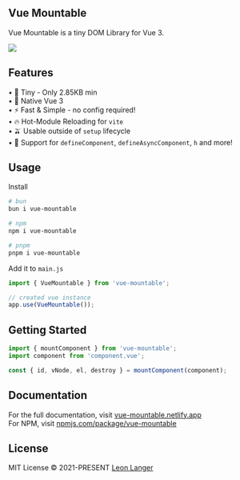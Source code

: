 <h2 align="left">Vue Mountable</h2>

<p align="left">
Vue Mountable is a tiny DOM Library for Vue 3.
</p>

<p align="left">
<a href="https://www.npmjs.com/package/vue-mountable">
<img src="https://img.shields.io/npm/v/vue-mountable?color=222&style=flat-square"></img>
</a>
</p>

## Features

• 🤏 Tiny - Only 2.85KB min
<br />
• 💚 Native Vue 3
<br />
• ⚡ Fast & Simple - no config required!
<br />
• 🔥 Hot-Module Reloading for `vite`
<br />
• 🫒 Usable outside of `setup` lifecycle
<br />
• 🌊 Support for `defineComponent`, `defineAsyncComponent`, `h` and more!

## Usage

Install

```bash
# bun
bun i vue-mountable

# npm
npm i vue-mountable

# pnpm
pnpm i vue-mountable
```

Add it to `main.js`

```ts
import { VueMountable } from 'vue-mountable';

// created vue instance
app.use(VueMountable());
```

## Getting Started

```ts
import { mountComponent } from 'vue-mountable';
import component from 'component.vue';

const { id, vNode, el, destroy } = mountComponent(component);
```

## Documentation
For the full documentation, visit <a href="vue-mountable.netlify.app" target="_blank" rel="noreferrer">vue-mountable.netlify.app</a>
<br />
For NPM, visit <a href="https://www.npmjs.com/package/vue-mountable" target="_blank" ref="noreferrer"> npmjs.com/package/vue-mountable </a>

## License

MIT License © 2021-PRESENT [Leon Langer](https://github.com/subwaytime)
